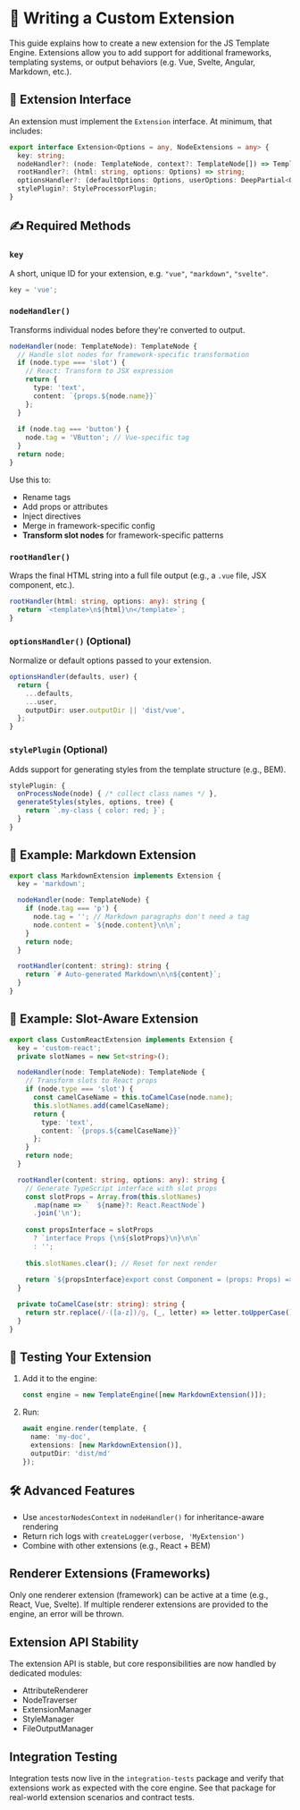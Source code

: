 # 🧩 Writing a Custom Extension

This guide explains how to create a new extension for the JS Template Engine. Extensions allow you to add support for additional frameworks, templating systems, or output behaviors (e.g. Vue, Svelte, Angular, Markdown, etc.).

## 🔧 Extension Interface

An extension must implement the `Extension` interface. At minimum, that includes:

```ts
export interface Extension<Options = any, NodeExtensions = any> {
  key: string;
  nodeHandler?: (node: TemplateNode, context?: TemplateNode[]) => TemplateNode;
  rootHandler?: (html: string, options: Options) => string;
  optionsHandler?: (defaultOptions: Options, userOptions: DeepPartial<Options>) => Options;
  stylePlugin?: StyleProcessorPlugin;
}
```

## ✍️ Required Methods

### `key`

A short, unique ID for your extension, e.g. `"vue"`, `"markdown"`, `"svelte"`.

```ts
key = 'vue';
```

### `nodeHandler()`

Transforms individual nodes before they're converted to output.

```ts
nodeHandler(node: TemplateNode): TemplateNode {
  // Handle slot nodes for framework-specific transformation
  if (node.type === 'slot') {
    // React: Transform to JSX expression
    return {
      type: 'text',
      content: `{props.${node.name}}`
    };
  }
  
  if (node.tag === 'button') {
    node.tag = 'VButton'; // Vue-specific tag
  }
  return node;
}
```

Use this to:

* Rename tags
* Add props or attributes
* Inject directives
* Merge in framework-specific config
* **Transform slot nodes** for framework-specific patterns

### `rootHandler()`

Wraps the final HTML string into a full file output (e.g., a `.vue` file, JSX component, etc.).

```ts
rootHandler(html: string, options: any): string {
  return `<template>\n${html}\n</template>`;
}
```

### `optionsHandler()` (Optional)

Normalize or default options passed to your extension.

```ts
optionsHandler(defaults, user) {
  return {
    ...defaults,
    ...user,
    outputDir: user.outputDir || 'dist/vue',
  };
}
```

### `stylePlugin` (Optional)

Adds support for generating styles from the template structure (e.g., BEM).

```ts
stylePlugin: {
  onProcessNode(node) { /* collect class names */ },
  generateStyles(styles, options, tree) {
    return `.my-class { color: red; }`;
  }
}
```

## 🧪 Example: Markdown Extension

```ts
export class MarkdownExtension implements Extension {
  key = 'markdown';

  nodeHandler(node: TemplateNode) {
    if (node.tag === 'p') {
      node.tag = ''; // Markdown paragraphs don't need a tag
      node.content = `${node.content}\n\n`;
    }
    return node;
  }

  rootHandler(content: string): string {
    return `# Auto-generated Markdown\n\n${content}`;
  }
}
```

## 🎯 Example: Slot-Aware Extension

```ts
export class CustomReactExtension implements Extension {
  key = 'custom-react';
  private slotNames = new Set<string>();

  nodeHandler(node: TemplateNode): TemplateNode {
    // Transform slots to React props
    if (node.type === 'slot') {
      const camelCaseName = this.toCamelCase(node.name);
      this.slotNames.add(camelCaseName);
      return {
        type: 'text',
        content: `{props.${camelCaseName}}`
      };
    }
    return node;
  }

  rootHandler(content: string, options: any): string {
    // Generate TypeScript interface with slot props
    const slotProps = Array.from(this.slotNames)
      .map(name => `  ${name}?: React.ReactNode`)
      .join('\n');
    
    const propsInterface = slotProps 
      ? `interface Props {\n${slotProps}\n}\n\n`
      : '';
    
    this.slotNames.clear(); // Reset for next render
    
    return `${propsInterface}export const Component = (props: Props) => (\n  ${content}\n);`;
  }

  private toCamelCase(str: string): string {
    return str.replace(/-([a-z])/g, (_, letter) => letter.toUpperCase());
  }
}
```

## 🧰 Testing Your Extension

1. Add it to the engine:

   ```ts
   const engine = new TemplateEngine([new MarkdownExtension()]);
   ```

2. Run:

   ```ts
   await engine.render(template, {
     name: 'my-doc',
     extensions: [new MarkdownExtension()],
     outputDir: 'dist/md'
   });
   ```

## 🛠️ Advanced Features

* Use `ancestorNodesContext` in `nodeHandler()` for inheritance-aware rendering
* Return rich logs with `createLogger(verbose, 'MyExtension')`
* Combine with other extensions (e.g., React + BEM)

## Renderer Extensions (Frameworks)

Only one renderer extension (framework) can be active at a time (e.g., React, Vue, Svelte). If multiple renderer extensions are provided to the engine, an error will be thrown.

## Extension API Stability

The extension API is stable, but core responsibilities are now handled by dedicated modules:
- AttributeRenderer
- NodeTraverser
- ExtensionManager
- StyleManager
- FileOutputManager

## Integration Testing

Integration tests now live in the `integration-tests` package and verify that extensions work as expected with the core engine. See that package for real-world extension scenarios and contract tests. 